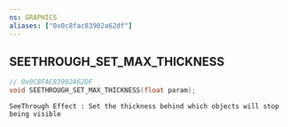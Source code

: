 ```yaml
---
ns: GRAPHICS
aliases: ["0x0c8fac83902a62df"]
---
```

## SEETHROUGH_SET_MAX_THICKNESS

```c
// 0x0C8FAC83902A62DF
void SEETHROUGH_SET_MAX_THICKNESS(float param);
```

```
SeeThrough Effect : Set the thickness behind which objects will stop being visible
```
